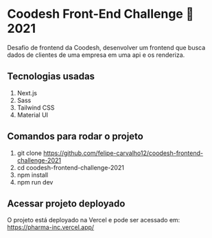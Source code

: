 # Coodesh Front-End Challenge 🏅 2021

Desafio de frontend da Coodesh, desenvolver um frontend que busca dados de clientes de uma empresa em uma api e os renderiza.

## Tecnologias usadas
1. Next.js
2. Sass
3. Tailwind CSS
4. Material UI

## Comandos para rodar o projeto
1. git clone https://github.com/felipe-carvalho12/coodesh-frontend-challenge-2021
2. cd coodesh-frontend-challenge-2021
3. npm install
4. npm run dev

## Acessar projeto deployado
O projeto está deployado na Vercel e pode ser acessado em: https://pharma-inc.vercel.app/
